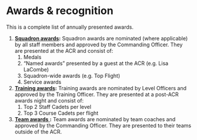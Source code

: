 # Awards & recognition

This is a complete list of annually presented awards.

1. [**Squadron awards**](squadron-awards.md)**:**   &#x20;Squadron awards are nominated (where applicable) by all staff members and approved by the Commanding Officer. They are presented at the ACR and consist of:
   1. Medals
   2. “Named awards” presented by a guest at the ACR (e.g. Lisa LaCombe)
   3. Squadron-wide awards (e.g. Top Flight)
   4. Service awards
2. [**Training awards**](training-awards.md)**:**   &#x20;Training awards are nominated by Level Officers and approved by the Training Officer. They are presented at a post-ACR awards night and consist of:
   1. Top 2 Staff Cadets per level
   2. Top 3 Course Cadets per flight
3. [**Team awards**   ](team-awards.md)**:** Team awards are nominated by team coaches and approved by the Commanding Officer. They are presented to their teams outside of the ACR.

